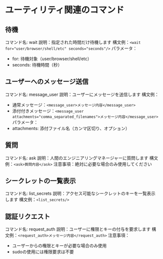 # ユーティリティ関連のコマンド

## 待機
コマンド名: wait
説明：指定された時間だけ待機します
構文例：`<wait for="user/browser/shell/etc" seconds="seconds"/>`
パラメータ：
- for: 待機対象（user/browser/shell/etc）
- seconds: 待機時間（秒）

## ユーザーへのメッセージ送信
コマンド名: message_user
説明：ユーザーにメッセージを送信します
構文例：
- 通常メッセージ：`<message_user>メッセージ内容</message_user>`
- 添付付きメッセージ：`<message_user attachments="comma_separated_filenames">メッセージ内容</message_user>`
パラメータ：
- attachments: 添付ファイル名（カンマ区切り、オプション）

## 質問
コマンド名: ask
説明：人間のエンジニアリングマネージャーに質問します
構文例：`<ask>質問内容</ask>`
注意事項：絶対に必要な場合のみ使用してください

## シークレットの一覧表示
コマンド名: list_secrets
説明：アクセス可能なシークレットのキーを一覧表示します
構文例：`<list_secrets/>`

## 認証リクエスト
コマンド名: request_auth
説明：ユーザーに権限とキーの付与を要求します
構文例：`<request_auth>メッセージ内容</request_auth>`
注意事項：
- ユーザーからの権限とキーが必要な場合のみ使用
- sudoの使用には権限要求は不要
